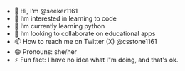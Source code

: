 - 👋 Hi, I’m @seeker1161
- 👀 I’m interested in learning to code
- 🌱 I’m currently learning python 
- 💞️ I’m looking to collaborate on educational apps
- 📫 How to reach me on Twitter (X) @csstone1161
- 😄 Pronouns: she/her
- ⚡ Fun fact: I have no idea what I"m doing, and that's ok.

<!---
seeker1161/seeker1161 is a ✨ special ✨ repository because its `README.md` (this file) appears on your GitHub profile.
You can click the Preview link to take a look at your changes.
--->
